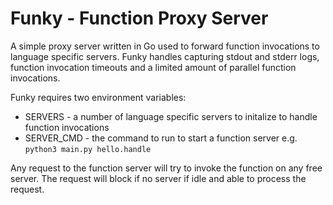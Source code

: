 # Funky - Function Proxy Server

A simple proxy server written in Go used to forward function invocations to language specific servers. Funky handles capturing stdout and stderr logs, function invocation timeouts and a limited amount of parallel function invocations.

Funky requires two environment variables:
  * SERVERS - a number of language specific servers to initalize to handle function invocations
  * SERVER_CMD - the command to run to start a function server e.g. `python3 main.py hello.handle`

Any request to the function server will try to invoke the function on any free server. The request will block if no server if idle and able to process the request.
